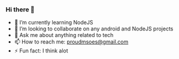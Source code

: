### Hi there 👋

- 🌱 I’m currently learning NodeJS
- 👯 I’m looking to collaborate on any android and NodeJS projects
- 💬 Ask me about anything related to tech
- 📫 How to reach me: proudmsoes@gmail.com
- ⚡ Fun fact: I think alot
